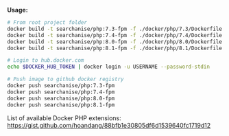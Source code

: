 
**Usage:**
```bash
# From root project folder
docker build -t searchanise/php:7.3-fpm -f ./docker/php/7.3/Dockerfile ./docker/php/
docker build -t searchanise/php:7.4-fpm -f ./docker/php/7.4/Dockerfile ./docker/php/
docker build -t searchanise/php:8.0-fpm -f ./docker/php/8.0/Dockerfile ./docker/php/
docker build -t searchanise/php:8.1-fpm -f ./docker/php/8.1/Dockerfile ./docker/php/

# Login to hub.docker.com
echo $DOCKER_HUB_TOKEN | docker login -u USERNAME --password-stdin

# Push image to github docker registry
docker push searchanise/php:7.3-fpm
docker push searchanise/php:7.4-fpm
docker push searchanise/php:8.0-fpm
docker push searchanise/php:8.1-fpm
```

List of available Docker PHP extensions:
https://gist.github.com/hoandang/88bfb1e30805df6d1539640fc1719d12